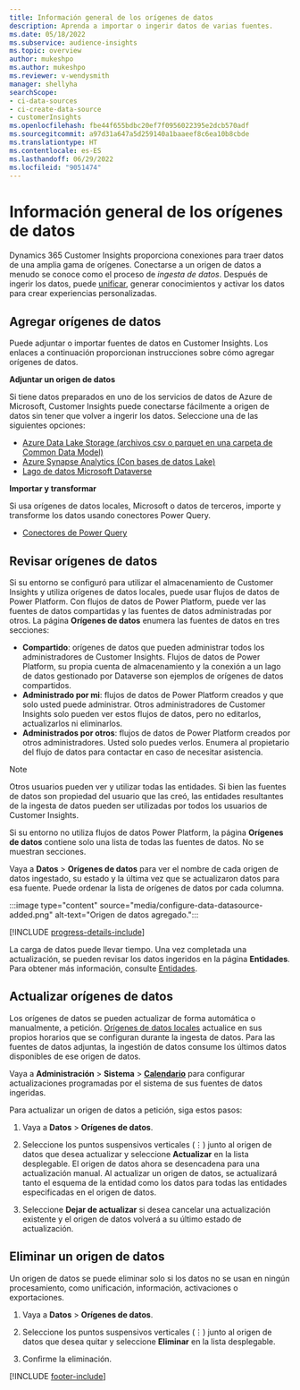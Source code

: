 ```yaml
---
title: Información general de los orígenes de datos
description: Aprenda a importar o ingerir datos de varias fuentes.
ms.date: 05/18/2022
ms.subservice: audience-insights
ms.topic: overview
author: mukeshpo
ms.author: mukeshpo
ms.reviewer: v-wendysmith
manager: shellyha
searchScope:
- ci-data-sources
- ci-create-data-source
- customerInsights
ms.openlocfilehash: fbe44f655bdbc20ef7f0956022395e2dcb570adf
ms.sourcegitcommit: a97d31a647a5d259140a1baaeef8c6ea10b8cbde
ms.translationtype: HT
ms.contentlocale: es-ES
ms.lasthandoff: 06/29/2022
ms.locfileid: "9051474"
---
```

# <a name="data-sources-overview"></a>Información general de los orígenes de datos

Dynamics 365 Customer Insights proporciona conexiones para traer datos de una amplia gama de orígenes. Conectarse a un origen de datos a menudo se conoce como el proceso de *ingesta de datos*. Después de ingerir los datos, puede [unificar](data-unification.md), generar conocimientos y activar los datos para crear experiencias personalizadas.

## <a name="add-data-sources"></a>Agregar orígenes de datos

Puede adjuntar o importar fuentes de datos en Customer Insights. Los enlaces a continuación proporcionan instrucciones sobre cómo agregar orígenes de datos.

**Adjuntar un origen de datos**

Si tiene datos preparados en uno de los servicios de datos de Azure de Microsoft, Customer Insights puede conectarse fácilmente a origen de datos sin tener que volver a ingerir los datos. Seleccione una de las siguientes opciones:
- [Azure Data Lake Storage (archivos csv o parquet en una carpeta de Common Data Model)](connect-common-data-model.md)
- [Azure Synapse Analytics (Con bases de datos Lake)](connect-synapse.md)
- [Lago de datos Microsoft Dataverse](connect-dataverse-managed-lake.md)

**Importar y transformar**

Si usa orígenes de datos locales, Microsoft o datos de terceros, importe y transforme los datos usando conectores Power Query.
- [Conectores de Power Query](connect-power-query.md)

## <a name="review-data-sources"></a>Revisar orígenes de datos

Si su entorno se configuró para utilizar el almacenamiento de Customer Insights y utiliza orígenes de datos locales, puede usar flujos de datos de Power Platform. Con flujos de datos de Power Platform, puede ver las fuentes de datos compartidas y las fuentes de datos administradas por otros. La página **Orígenes de datos** enumera las fuentes de datos en tres secciones:
- **Compartido**: orígenes de datos que pueden administrar todos los administradores de Customer Insights. Flujos de datos de Power Platform, su propia cuenta de almacenamiento y la conexión a un lago de datos gestionado por Dataverse son ejemplos de orígenes de datos compartidos.
- **Administrado por mi**: flujos de datos de Power Platform creados y que solo usted puede administrar. Otros administradores de Customer Insights solo pueden ver estos flujos de datos, pero no editarlos, actualizarlos ni eliminarlos.
- **Administrados por otros**: flujos de datos de Power Platform creados por otros administradores. Usted solo puedes verlos. Enumera al propietario del flujo de datos para contactar en caso de necesitar asistencia.
> [!NOTE]
> Otros usuarios pueden ver y utilizar todas las entidades. Si bien las fuentes de datos son propiedad del usuario que las creó, las entidades resultantes de la ingesta de datos pueden ser utilizadas por todos los usuarios de Customer Insights.

Si su entorno no utiliza flujos de datos Power Platform, la página **Orígenes de datos** contiene solo una lista de todas las fuentes de datos. No se muestran secciones.

Vaya a **Datos** > **Orígenes de datos** para ver el nombre de cada origen de datos ingestado, su estado y la última vez que se actualizaron datos para esa fuente. Puede ordenar la lista de orígenes de datos por cada columna.

:::image type="content" source="media/configure-data-datasource-added.png" alt-text="Origen de datos agregado.":::

[!INCLUDE [progress-details-include](includes/progress-details-pane.md)]

La carga de datos puede llevar tiempo. Una vez completada una actualización, se pueden revisar los datos ingeridos en la página **Entidades**. Para obtener más información, consulte [Entidades](entities.md).

## <a name="refresh-data-sources"></a>Actualizar orígenes de datos

Los orígenes de datos se pueden actualizar de forma automática o manualmente, a petición. [Orígenes de datos locales](connect-power-query.md#add-data-from-on-premises-data-sources) actualice en sus propios horarios que se configuran durante la ingesta de datos. Para las fuentes de datos adjuntas, la ingestión de datos consume los últimos datos disponibles de ese origen de datos.

Vaya a **Administración** > **Sistema** > [**Calendario**](system.md#schedule-tab) para configurar actualizaciones programadas por el sistema de sus fuentes de datos ingeridas.

Para actualizar un origen de datos a petición, siga estos pasos:

1. Vaya a **Datos** > **Orígenes de datos**.

1. Seleccione los puntos suspensivos verticales (&vellip;) junto al origen de datos que desea actualizar y seleccione **Actualizar** en la lista desplegable. El origen de datos ahora se desencadena para una actualización manual. Al actualizar un origen de datos, se actualizará tanto el esquema de la entidad como los datos para todas las entidades especificadas en el origen de datos.

1. Seleccione **Dejar de actualizar** si desea cancelar una actualización existente y el origen de datos volverá a su último estado de actualización.

## <a name="delete-a-data-source"></a>Eliminar un origen de datos

Un origen de datos se puede eliminar solo si los datos no se usan en ningún procesamiento, como unificación, información, activaciones o exportaciones.

1. Vaya a **Datos** > **Orígenes de datos**.

2. Seleccione los puntos suspensivos verticales (&vellip;) junto al origen de datos que desea quitar y seleccione **Eliminar** en la lista desplegable.

3. Confirme la eliminación.


[!INCLUDE [footer-include](includes/footer-banner.md)]
